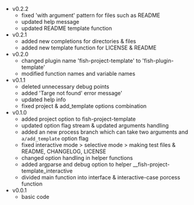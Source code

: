 - v0.2.2
    - fixed 'with argument' pattern for files such as README 
    - updated help message
    - updated README template function
- v0.2.1
    -  added new completions for directories & files
    -  added new template function for LICENSE & README
- v0.2.0
    - changed plugin name 'fish-project-template' to 'fish-plugin-template'
    - modified function names and variable names
- v0.1.1
    - deleted unnecessary debug points
    - added 'Targe not found' error message' 
    - updated help info
    - fixed project & add_template options combination
- v0.1.0
    - added project option to fish-project-template
    - updated option flag stream & updated arguments handling
    - added an new process branch which can take two arguments and `a/add_template` option flag
    - fixed interactive mode > selective mode > making test files & README, CHANGELOG, LICENSE
    - changed option handling in helper functions
    - added argparse and debug option to helper __fish-project-template_interactive
    - divided main function into interface & interactive-case porcess function
- v0.0.1
    - basic code